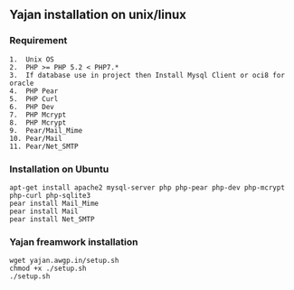 ## Yajan installation on unix/linux
### Requirement
    1.	Unix OS
    2.	PHP >= PHP 5.2 < PHP7.*
    3.	If database use in project then Install Mysql Client or oci8 for oracle
    4.	PHP Pear
    5.	PHP Curl
    6.	PHP Dev
    7.	PHP Mcrypt
    8.	PHP Mcrypt
    9.	Pear/Mail_Mime
    10.	Pear/Mail
    11.	Pear/Net_SMTP

### Installation on Ubuntu
    apt-get install apache2 mysql-server php php-pear php-dev php-mcrypt php-curl php-sqlite3
    pear install Mail_Mime
    pear install Mail
    pear install Net_SMTP

### Yajan freamwork installation
    wget yajan.awgp.in/setup.sh
    chmod +x ./setup.sh
    ./setup.sh
